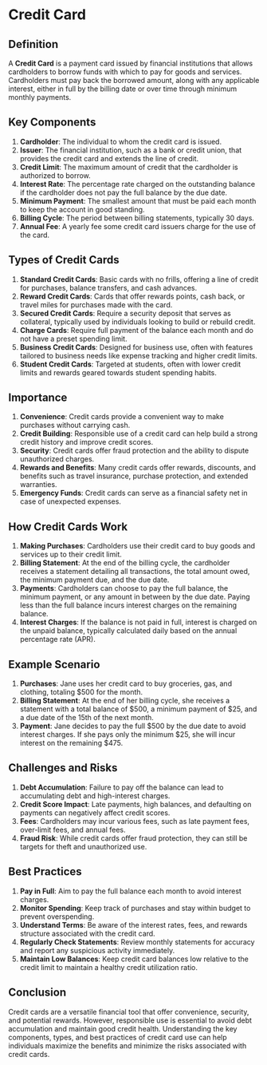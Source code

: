 # Credit Card

## Definition
A **Credit Card** is a payment card issued by financial institutions that allows cardholders to borrow funds with which to pay for goods and services. Cardholders must pay back the borrowed amount, along with any applicable interest, either in full by the billing date or over time through minimum monthly payments.

## Key Components
1. **Cardholder**: The individual to whom the credit card is issued.
2. **Issuer**: The financial institution, such as a bank or credit union, that provides the credit card and extends the line of credit.
3. **Credit Limit**: The maximum amount of credit that the cardholder is authorized to borrow.
4. **Interest Rate**: The percentage rate charged on the outstanding balance if the cardholder does not pay the full balance by the due date.
5. **Minimum Payment**: The smallest amount that must be paid each month to keep the account in good standing.
6. **Billing Cycle**: The period between billing statements, typically 30 days.
7. **Annual Fee**: A yearly fee some credit card issuers charge for the use of the card.

## Types of Credit Cards
1. **Standard Credit Cards**: Basic cards with no frills, offering a line of credit for purchases, balance transfers, and cash advances.
2. **Reward Credit Cards**: Cards that offer rewards points, cash back, or travel miles for purchases made with the card.
3. **Secured Credit Cards**: Require a security deposit that serves as collateral, typically used by individuals looking to build or rebuild credit.
4. **Charge Cards**: Require full payment of the balance each month and do not have a preset spending limit.
5. **Business Credit Cards**: Designed for business use, often with features tailored to business needs like expense tracking and higher credit limits.
6. **Student Credit Cards**: Targeted at students, often with lower credit limits and rewards geared towards student spending habits.

## Importance
1. **Convenience**: Credit cards provide a convenient way to make purchases without carrying cash.
2. **Credit Building**: Responsible use of a credit card can help build a strong credit history and improve credit scores.
3. **Security**: Credit cards offer fraud protection and the ability to dispute unauthorized charges.
4. **Rewards and Benefits**: Many credit cards offer rewards, discounts, and benefits such as travel insurance, purchase protection, and extended warranties.
5. **Emergency Funds**: Credit cards can serve as a financial safety net in case of unexpected expenses.

## How Credit Cards Work
1. **Making Purchases**: Cardholders use their credit card to buy goods and services up to their credit limit.
2. **Billing Statement**: At the end of the billing cycle, the cardholder receives a statement detailing all transactions, the total amount owed, the minimum payment due, and the due date.
3. **Payments**: Cardholders can choose to pay the full balance, the minimum payment, or any amount in between by the due date. Paying less than the full balance incurs interest charges on the remaining balance.
4. **Interest Charges**: If the balance is not paid in full, interest is charged on the unpaid balance, typically calculated daily based on the annual percentage rate (APR).

## Example Scenario
1. **Purchases**: Jane uses her credit card to buy groceries, gas, and clothing, totaling $500 for the month.
2. **Billing Statement**: At the end of her billing cycle, she receives a statement with a total balance of $500, a minimum payment of $25, and a due date of the 15th of the next month.
3. **Payment**: Jane decides to pay the full $500 by the due date to avoid interest charges. If she pays only the minimum $25, she will incur interest on the remaining $475.

## Challenges and Risks
1. **Debt Accumulation**: Failure to pay off the balance can lead to accumulating debt and high-interest charges.
2. **Credit Score Impact**: Late payments, high balances, and defaulting on payments can negatively affect credit scores.
3. **Fees**: Cardholders may incur various fees, such as late payment fees, over-limit fees, and annual fees.
4. **Fraud Risk**: While credit cards offer fraud protection, they can still be targets for theft and unauthorized use.

## Best Practices
1. **Pay in Full**: Aim to pay the full balance each month to avoid interest charges.
2. **Monitor Spending**: Keep track of purchases and stay within budget to prevent overspending.
3. **Understand Terms**: Be aware of the interest rates, fees, and rewards structure associated with the credit card.
4. **Regularly Check Statements**: Review monthly statements for accuracy and report any suspicious activity immediately.
5. **Maintain Low Balances**: Keep credit card balances low relative to the credit limit to maintain a healthy credit utilization ratio.

## Conclusion
Credit cards are a versatile financial tool that offer convenience, security, and potential rewards. However, responsible use is essential to avoid debt accumulation and maintain good credit health. Understanding the key components, types, and best practices of credit card use can help individuals maximize the benefits and minimize the risks associated with credit cards.

